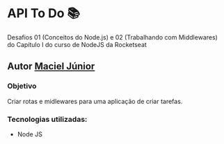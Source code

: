 # API To Do 📚
Desafios 01 (Conceitos do Node.js) e 02 (Trabalhando com Middlewares) do Capítulo I do curso de NodeJS da Rocketseat
## Autor [Maciel Júnior](https://www.github.com/macieljuniormax)

### Objetivo
Criar rotas e midlewares para uma aplicação de criar tarefas.

### Tecnologias utilizadas:

- Node JS


